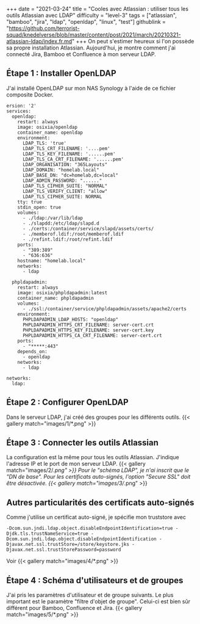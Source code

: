 +++
date = "2021-03-24"
title = "Cooles avec Atlassian : utiliser tous les outils Atlassian avec LDAP"
difficulty = "level-3"
tags = ["atlassian", "bamboo", "jira", "ldap", "openldap", "linux", "test"]
githublink = "https://github.com/terrorist-squad/knedelverse/blob/master/content/post/2021/march/20210321-atlassian-ldap/index.fr.md"
+++
On peut s'estimer heureux si l'on possède sa propre installation Atlassian. Aujourd'hui, je montre comment j'ai connecté Jira, Bamboo et Confluence à mon serveur LDAP.
## Étape 1 : Installer OpenLDAP
J'ai installé OpenLDAP sur mon NAS Synology à l'aide de ce fichier composite Docker.
```
ersion: '2'
services:
  openldap:
    restart: always
    image: osixia/openldap
    container_name: openldap
    environment:
      LDAP_TLS: 'true'
      LDAP_TLS_CRT_FILENAME: '....pem'
      LDAP_TLS_KEY_FILENAME: '......pem'
      LDAP_TLS_CA_CRT_FILENAME: '......pem'
      LDAP_ORGANISATION: "365Layouts"
      LDAP_DOMAIN: "homelab.local"
      LDAP_BASE_DN: "dc=homelab,dc=local"
      LDAP_ADMIN_PASSWORD: "......"
      LDAP_TLS_CIPHER_SUITE: "NORMAL"
      LDAP_TLS_VERIFY_CLIENT: "allow"
      LDAP_TLS_CIPHER_SUITE: NORMAL
    tty: true
    stdin_open: true
    volumes:
      - ./ldap:/var/lib/ldap
      - ./slapdd:/etc/ldap/slapd.d
      - ./certs:/container/service/slapd/assets/certs/
      - ./memberof.ldif:/root/memberof.ldif
      - ./refint.ldif:/root/refint.ldif
    ports:
      - "389:389"
      - "636:636"
    hostname: "homelab.local"
    networks:
      - ldap

  phpldapadmin:
    restart: always
    image: osixia/phpldapadmin:latest
    container_name: phpldapadmin
    volumes:
      - ./ssl:/container/service/phpldapadmin/assets/apache2/certs
    environment:
      PHPLDAPADMIN_LDAP_HOSTS: "openldap"
      PHPLDAPADMIN_HTTPS_CRT_FILENAME: server-cert.crt
      PHPLDAPADMIN_HTTPS_KEY_FILENAME: server-cert.key
      PHPLDAPADMIN_HTTPS_CA_CRT_FILENAME: server-cert.crt
    ports:
      - "*****:443"
    depends_on:
      - openldap
    networks:
      - ldap

networks:
  ldap:

```

## Étape 2 : Configurer OpenLDAP
Dans le serveur LDAP, j'ai créé des groupes pour les différents outils.
{{< gallery match="images/1/*.png" >}}

## Étape 3 : Connecter les outils Atlassian
La configuration est la même pour tous les outils Atlassian. J'indique l'adresse IP et le port de mon serveur LDAP.
{{< gallery match="images/2/*.png" >}}
Pour le "schéma LDAP", je n'ai inscrit que le "DN de base". Pour les certificats auto-signés, l'option "Secure SSL" doit être désactivée.
{{< gallery match="images/3/*.png" >}}

## Autres particularités des certificats auto-signés
Comme j'utilise un certificat auto-signé, je spécifie mon truststore avec
```
-Dcom.sun.jndi.ldap.object.disableEndpointIdentification=true -Djdk.tls.trustNameService=true -Dcom.sun.jndi.ldap.object.disableEndpointIdentification -Djavax.net.ssl.trustStore=/store/keystore.jks -Djavax.net.ssl.trustStorePassword=password

```
Voir
{{< gallery match="images/4/*.png" >}}

## Étape 4 : Schéma d'utilisateurs et de groupes
J'ai pris les paramètres d'utilisateur et de groupe suivants. Le plus important est le paramètre "filtre d'objet de groupe". Celui-ci est bien sûr différent pour Bamboo, Confluence et Jira.
{{< gallery match="images/5/*.png" >}}